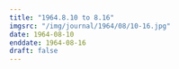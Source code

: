 ```yaml
---
title: "1964.8.10 to 8.16"
imgsrc: "/img/journal/1964/08/10-16.jpg"
date: 1964-08-10
enddate: 1964-08-16
draft: false
---
```


<!-- fix pre-formatted input -->
